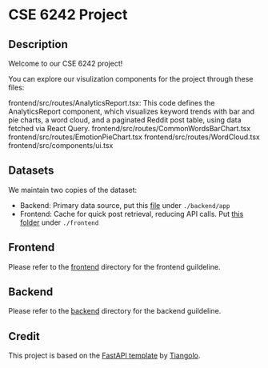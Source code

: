 # CSE 6242 Project

## Description

Welcome to our CSE 6242 project!

You can explore our visulization components for the project through these files:

frontend/src/routes/AnalyticsReport.tsx: This code defines the AnalyticsReport component, which visualizes keyword trends with bar and pie charts, a word cloud, and a paginated Reddit post table, using data fetched via React Query.
frontend/src/routes/CommonWordsBarChart.tsx
frontend/src/routes/EmotionPieChart.tsx
frontend/src/routes/WordCloud.tsx
frontend/src/components/ui.tsx

## Datasets

We maintain two copies of the dataset:

- Backend: Primary data source, put this [file](https://drive.google.com/file/d/1VXZiF0uowT5Pjp5XTi8BpA_GYAlpGiOX/view) under `./backend/app`
- Frontend: Cache for quick post retrieval, reducing API calls. Put [this folder](https://drive.google.com/drive/folders/1pK1mY4Aw6qfTwROUiOu9P07D0omYgOwk) under `./frontend`

## Frontend

Please refer to the [frontend](./frontend/README.md) directory for the frontend guildeline.

## Backend

Please refer to the [backend](./backend/README.md) directory for the backend guildeline.

## Credit

This project is based on the [FastAPI template](https://github.com/fastapi/full-stack-fastapi-template) by [Tiangolo](https://github.com/tiangolo).
